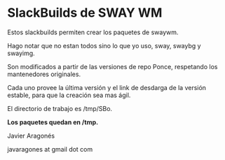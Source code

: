 # SlackBuilds de SWAY WM

Estos slackbuilds permiten crear los paquetes de swaywm.

Hago notar que no estan todos sino lo que yo uso, sway, swaybg y swayimg.

Son modificados a partir de las versiones de repo Ponce, respetando los mantenedores originales.

Cada uno provee la última versión y el link de desdarga de la versión estable, para que la creación sea mas ágil.

El directorio de trabajo es /tmp/SBo.

<b>Los paquetes quedan en /tmp.</b>

Javier Aragonés

javaragones at gmail dot com
